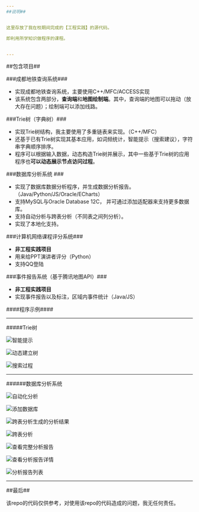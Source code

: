 ```yaml
---
##说明##


这里存放了我在校期间完成的【工程实践】的源代码。

即利用所学知识做程序的课程。


---
```

##包含项目##

###成都地铁查询系统###
* 实现成都地铁查询系统，主要使用C++/MFC/ACCESS实现
* 该系统包含两部分，**查询端**和**地图绘制端**。其中，查询端的地图可以拖动（放大存在问题）；绘制端可以添加线路。

###Trie树（字典树）###

* 实现Trie树结构，我主要使用了多重链表来实现。（C++/MFC）
* 还基于已有Trie树实现其基本应用，如词频统计，智能提示（搜索建议），字符串字典顺序排序。
* 程序可以根据输入数据，动态构造Trie树并展示，其中一些基于Trie树的应用程序也**可以动态展示节点访问过程**。

###数据库分析系统 ###

* 实现了数据库数据分析程序，并生成数据分析报告。（Java/Python/JS/Oracle/ECharts）
* 支持MySQL与Oracle Database 12C， 并可通过添加适配器来支持更多数据库。
* 支持自动分析与跨表分析（不同表之间列分析）。
* 实现了本地化支持。

###计算机网络课程评分系统###

* **非工程实践项目**
* 用来给PPT演讲者评分（Python）
* 支持QQ登陆

###事件报告系统（基于腾讯地图API）###

* **非工程实践项目**
* 实现事件报告以及标注，区域内事件统计（Java/JS）

####程序示例#### 

---
#####Trie树

![智能提示](https://github.com/ankanch/cuit-CS-project-practice/blob/master/image/trie1.PNG)


![动态建立树](https://github.com/ankanch/cuit-CS-project-practice/blob/master/image/trie2.PNG)


![搜索过程](https://github.com/ankanch/cuit-CS-project-practice/blob/master/image/trie3.PNG)

---
######数据库分析系统

![自动化分析](https://github.com/ankanch/cuit-CS-project-practice/blob/master/image/p1.png)

![添加数据库](https://github.com/ankanch/cuit-CS-project-practice/blob/master/image/p2.png)

![跨表分析生成的分析结果](https://github.com/ankanch/cuit-CS-project-practice/blob/master/image/p3.png)

![跨表分析](https://github.com/ankanch/cuit-CS-project-practice/blob/master/image/p4.png)

![查看完整分析报告](https://github.com/ankanch/cuit-CS-project-practice/blob/master/image/p5.png)

![查看分析报告详情](https://github.com/ankanch/cuit-CS-project-practice/blob/master/image/p6.png)

![分析报告列表](https://github.com/ankanch/cuit-CS-project-practice/blob/master/image/p7.png)

---

##最后##

该repo的代码仅供参考，对使用该repo的代码造成的问题，我无任何责任。


